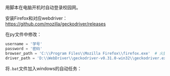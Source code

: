 用脚本在电脑开机时自动登录校园网。

安装Firefox和对应webdriver： https://github.com/mozilla/geckodriver/releases

在py文件中修改：

```python
username = '学号'
password = '密码'
browser_path = 'C:\\Program Files\\Mozilla Firefox\\firefox.exe'  # 火狐浏览器路径
driver_path = 'D:\\WebDriver\\geckodriver-v0.31.0-win32\\geckodriver.exe'  # 火狐浏览器webdriver路径
```

将`.bat`文件加入windows的自动任务：


